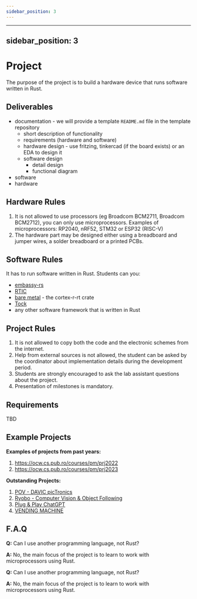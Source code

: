```yaml
---
sidebar_position: 3
---
```


---
sidebar_position: 3
---

# Project

The purpose of the project is to build a hardware device that runs software written in Rust.

## Deliverables
- documentation - we will provide a template `README.md` file in the template repository
  - short description of functionality
  - requirements (hardware and software)
  - hardware design - use fritzing, tinkercad (if the board exists) or an EDA to design it
  - software design
    - detail design
    - functional diagram
- software
- hardware

## Hardware Rules

1. It is not allowed to use processors (eg Broadcom BCM2711, Broadcom BCM2712), you can only use microprocessors. Examples of microprocessors: RP2040, nRF52, STM32 or ESP32 (RISC-V)
2. The hardware part may be designed either using a breadboard and jumper wires, a solder breadboard or a printed PCBs.

## Software Rules
It has to run software written in Rust. Students can you:
- [embassy-rs](https://embassy.dev/)
- [RTIC](https://rtic.rs/2/book/en/)
- [bare metal](https://crates.io/crates/cortex-r) - the cortex-r-rt crate
- [Tock](https://www.tockos.org)
- any other software framework that is written in Rust


## Project Rules

1. It is not allowed to copy both the code and the electronic schemes from the internet.
2. Help from external sources is not allowed, the student can be asked by the coordinator about implementation details during the development period.
3. Students are strongly encouraged to ask the lab assistant questions about the project.
4. Presentation of milestones is mandatory.

## Requirements
TBD

## Example Projects

**Examples of projects from past years:**
1. https://ocw.cs.pub.ro/courses/pm/prj2022
2. https://ocw.cs.pub.ro/courses/pm/prj2023

**Outstanding Projects:**
1. [POV - DAVIC picTronics](https://ocw.cs.pub.ro/courses/pm/prj2023/gpatru/376)
2. [Ryobo - Computer Vision & Object Following](https://ocw.cs.pub.ro/courses/pm/prj2023/gpatru/483)
3. [Plug & Play ChatGPT](https://ocw.cs.pub.ro/courses/pm/prj2023/ncaroi/plug)
4. [VENDING MACHINE](https://ocw.cs.pub.ro/courses/pm/prj2023/drtranca/vending.machine)

## F.A.Q
**Q:** Can I use another programming language, not Rust?

**A:** No, the main focus of the project is to learn to work with microprocessors using Rust.

**Q:** Can I use another programming language, not Rust?

**A:** No, the main focus of the project is to learn to work with microprocessors using Rust.
